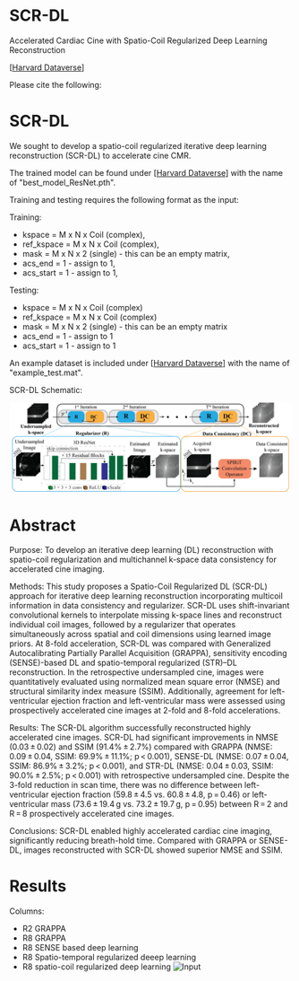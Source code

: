 # SCR-DL
Accelerated Cardiac Cine with Spatio-Coil Regularized Deep Learning Reconstruction

[[Harvard Dataverse](https://dataverse.harvard.edu/dataset.xhtml?persistentId=doi:10.7910/DVN/3JWEBB)]

Please cite the following:

# SCR-DL

We sought to develop a spatio-coil regularized iterative deep learning reconstruction (SCR-DL) to accelerate cine CMR.

The trained model can be found under [[Harvard Dataverse](https://dataverse.harvard.edu/dataset.xhtml?persistentId=doi:10.7910/DVN/3JWEBB)] with the name of "best_model_ResNet.pth".

Training and testing requires the following format as the input:

Training:

- kspace = M x N x Coil (complex),
- ref_kspace = M x N x Coil (complex),
- mask = M x N x 2 (single) - this can be an empty matrix,
- acs_end = 1 - assign to 1,
- acs_start = 1 - assign to 1,

Testing:

- kspace = M x N x Coil (complex)
- ref_kspace = M x N x Coil (complex)
- mask = M x N x 2 (single) - this can be an empty matrix
- acs_end = 1 - assign to 1
- acs_start = 1 - assign to 1

An example dataset is included under [[Harvard Dataverse](https://dataverse.harvard.edu/dataset.xhtml?persistentId=doi:10.7910/DVN/3JWEBB)] with the name of "example_test.mat". 

SCR-DL Schematic:

![Input](assets/main.png)

# Abstract

Purpose:
To develop an iterative deep learning (DL) reconstruction with spatio-coil regularization and multichannel k-space data consistency for accelerated cine imaging.

Methods:
This study proposes a Spatio-Coil Regularized DL (SCR-DL) approach for iterative deep learning reconstruction incorporating multicoil information in data consistency and regularizer. SCR-DL uses shift-invariant convolutional kernels to interpolate missing k-space lines and reconstruct individual coil images, followed by a regularizer that operates simultaneously across spatial and coil dimensions using learned image priors. At 8-fold acceleration, SCR-DL was compared with Generalized Autocalibrating Partially Parallel Acquisition (GRAPPA), sensitivity encoding (SENSE)-based DL and spatio-temporal regularized (STR)–DL reconstruction. In the retrospective undersampled cine, images were quantitatively evaluated using normalized mean square error (NMSE) and structural similarity index measure (SSIM). Additionally, agreement for left-ventricular ejection fraction and left-ventricular mass were assessed using prospectively accelerated cine images at 2-fold and 8-fold accelerations.

Results:
The SCR-DL algorithm successfully reconstructed highly accelerated cine images. SCR-DL had significant improvements in NMSE (0.03 ± 0.02) and SSIM (91.4% ± 2.7%) compared with GRAPPA (NMSE: 0.09 ± 0.04, SSIM: 69.9% ± 11.1%; p < 0.001), SENSE-DL (NMSE: 0.07 ± 0.04, SSIM: 86.9% ± 3.2%; p < 0.001), and STR-DL (NMSE: 0.04 ± 0.03, SSIM: 90.0% ± 2.5%; p < 0.001) with retrospective undersampled cine. Despite the 3-fold reduction in scan time, there was no difference between left-ventricular ejection fraction (59.8 ± 4.5 vs. 60.8 ± 4.8, p = 0.46) or left-ventricular mass (73.6 ± 19.4 g vs. 73.2 ± 19.7 g, p = 0.95) between R = 2 and R = 8 prospectively accelerated cine images.

Conclusions:
SCR-DL enabled highly accelerated cardiac cine imaging, significantly reducing breath-hold time. Compared with GRAPPA or SENSE-DL, images reconstructed with SCR-DL showed superior NMSE and SSIM.



# Results

Columns: 
- R2 GRAPPA
- R8 GRAPPA
- R8 SENSE based deep learning
- R8 Spatio-temporal regularized deeep learning
- R8 spatio-coil regularized deep learning 
![Input](assets/res.gif)
